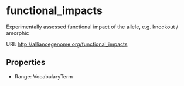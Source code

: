 # functional_impacts

Experimentally assessed functional impact of the allele, e.g. knockout / amorphic

URI: http://alliancegenome.org/functional_impacts



<!-- no inheritance hierarchy -->


## Properties

 * Range: VocabularyTerm


